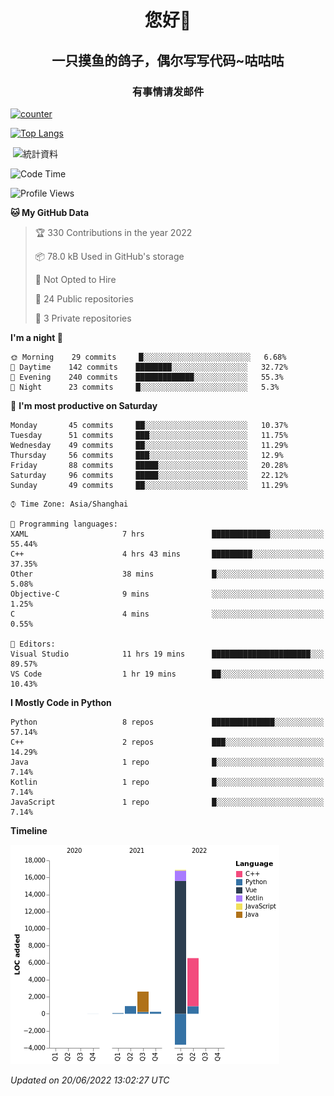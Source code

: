 

<!--
**kitUIN/kitUIN** is a ✨ _special_ ✨ repository because its `README.md` (this file) appears on your GitHub profile.

Here are some ideas to get you started:

- 🔭 I’m currently working on ...
- 🌱 I’m currently learning ...
- 👯 I’m looking to collaborate on ...
- 🤔 I’m looking for help with ...
- 💬 Ask me about ...
- 📫 How to reach me: ...
- 😄 Pronouns: ...
- ⚡ Fun fact: ...
-->
<h1 align="center">您好👋</h1>
<h2 align="center">一只摸鱼的鸽子，偶尔写写代码~咕咕咕</h2>
<h3 align="center">有事情请发邮件</h3>

[![counter](https://count.getloli.com/get/@KitUIN?theme=rule34)](https://count.getloli.com/)

[![Top Langs](https://github-readme-stats.vercel.app/api/top-langs/?username=kitUIN&show_icons=true&theme=gruvbox&locale=cn&layout=compact)](https://github.com/anuraghazra/github-readme-stats)

<p>&nbsp;<img align="center" src="https://github-readme-stats.vercel.app/api?username=kitUIN&show_icons=true&theme=gruvbox&locale=cn" alt="統計資料" /></p>


<!--START_SECTION:waka-->
![Code Time](http://img.shields.io/badge/Code%20Time-592%20hrs%2048%20mins-blue)

![Profile Views](http://img.shields.io/badge/Profile%20Views-1-blue)

**🐱 My GitHub Data** 

> 🏆 330 Contributions in the year 2022
 > 
> 📦 78.0 kB Used in GitHub's storage 
 > 
> 🚫 Not Opted to Hire
 > 
> 📜 24 Public repositories 
 > 
> 🔑 3 Private repositories  
 > 
**I'm a night 🦉** 

```text
🌞 Morning    29 commits     █░░░░░░░░░░░░░░░░░░░░░░░░   6.68% 
🌆 Daytime    142 commits    ████████░░░░░░░░░░░░░░░░░   32.72% 
🌃 Evening    240 commits    █████████████░░░░░░░░░░░░   55.3% 
🌙 Night      23 commits     █░░░░░░░░░░░░░░░░░░░░░░░░   5.3%

```
📅 **I'm most productive on Saturday** 

```text
Monday       45 commits     ██░░░░░░░░░░░░░░░░░░░░░░░   10.37% 
Tuesday      51 commits     ███░░░░░░░░░░░░░░░░░░░░░░   11.75% 
Wednesday    49 commits     ██░░░░░░░░░░░░░░░░░░░░░░░   11.29% 
Thursday     56 commits     ███░░░░░░░░░░░░░░░░░░░░░░   12.9% 
Friday       88 commits     █████░░░░░░░░░░░░░░░░░░░░   20.28% 
Saturday     96 commits     █████░░░░░░░░░░░░░░░░░░░░   22.12% 
Sunday       49 commits     ██░░░░░░░░░░░░░░░░░░░░░░░   11.29%

```


```text
⌚︎ Time Zone: Asia/Shanghai

💬 Programming languages: 
XAML                     7 hrs               █████████████░░░░░░░░░░░░   55.44% 
C++                      4 hrs 43 mins       █████████░░░░░░░░░░░░░░░░   37.35% 
Other                    38 mins             █░░░░░░░░░░░░░░░░░░░░░░░░   5.08% 
Objective-C              9 mins              ░░░░░░░░░░░░░░░░░░░░░░░░░   1.25% 
C                        4 mins              ░░░░░░░░░░░░░░░░░░░░░░░░░   0.55%

📝 Editors: 
Visual Studio            11 hrs 19 mins      ██████████████████████░░░   89.57% 
VS Code                  1 hr 19 mins        ██░░░░░░░░░░░░░░░░░░░░░░░   10.43%

```

**I Mostly Code in Python** 

```text
Python                   8 repos             ██████████████░░░░░░░░░░░   57.14% 
C++                      2 repos             ███░░░░░░░░░░░░░░░░░░░░░░   14.29% 
Java                     1 repo              █░░░░░░░░░░░░░░░░░░░░░░░░   7.14% 
Kotlin                   1 repo              █░░░░░░░░░░░░░░░░░░░░░░░░   7.14% 
JavaScript               1 repo              █░░░░░░░░░░░░░░░░░░░░░░░░   7.14%

```


**Timeline**

![Chart not found](https://raw.githubusercontent.com/kitUIN/kitUIN/main/charts/bar_graph.png) 


 *Updated on 20/06/2022 13:02:27 UTC*
<!--END_SECTION:waka-->
